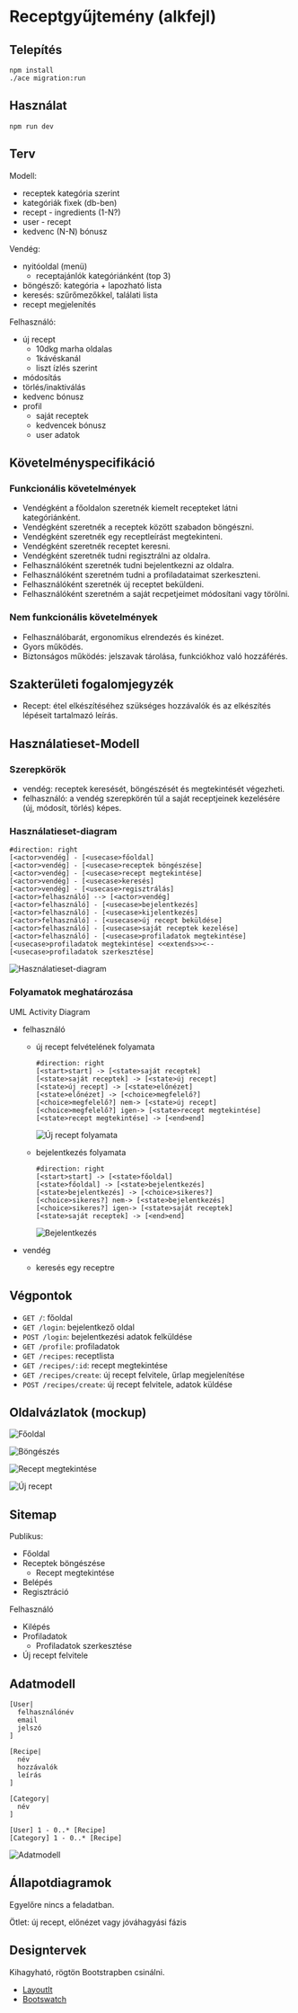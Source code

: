 # Receptgyűjtemény (alkfejl)

## Telepítés
```
npm install
./ace migration:run
```

## Használat
```
npm run dev
```

## Terv

Modell:

- receptek kategória szerint
- kategóriák fixek (db-ben)
- recept - ingredients (1-N?)
- user - recept
- kedvenc (N-N) bónusz

Vendég:

- nyitóoldal (menü)
  - receptajánlók kategóriánként (top 3)
- böngésző: kategória + lapozható lista
- keresés: szűrőmezőkkel, találati lista
- recept megjelenítés

Felhasználó:

- új recept
  - 10dkg marha oldalas
  - 1kávéskanál
  - liszt ízlés szerint
- módosítás
- törlés/inaktiválás
- kedvenc bónusz
- profil
  - saját receptek
  - kedvencek bónusz
  - user adatok



## Követelményspecifikáció

### Funkcionális követelmények

- Vendégként a főoldalon szeretnék kiemelt recepteket látni kategóriánként.
- Vendégként szeretnék a receptek között szabadon böngészni.
- Vendégként szeretnék egy receptleírást megtekinteni.
- Vendégként szeretnék receptet keresni.
- Vendégként szeretnék tudni regisztrálni az oldalra.
- Felhasználóként szeretnék tudni bejelentkezni az oldalra.
- Felhasználóként szeretném tudni a profiladataimat szerkeszteni.
- Felhasználóként szeretnék új receptet beküldeni.
- Felhasználóként szeretném a saját recpetjeimet módosítani vagy törölni.

### Nem funkcionális követelmények

- Felhasználóbarát, ergonomikus elrendezés és kinézet.
- Gyors működés.
- Biztonságos működés: jelszavak tárolása, funkciókhoz való hozzáférés.

## Szakterületi fogalomjegyzék

- Recept: étel elkészítéséhez szükséges hozzávalók és az elkészítés lépéseit tartalmazó leírás.

## Használatieset-Modell

### Szerepkörök

- vendég: receptek keresését, böngészését és megtekintését végezheti.
- felhasználó: a vendég szerepkörén túl a saját receptjeinek kezelésére (új, módosít, törlés) képes.

### Használatieset-diagram

```
#direction: right
[<actor>vendég] - [<usecase>főoldal]
[<actor>vendég] - [<usecase>receptek böngészése]
[<actor>vendég] - [<usecase>recept megtekintése]
[<actor>vendég] - [<usecase>keresés]
[<actor>vendég] - [<usecase>regisztrálás]
[<actor>felhasználó] --> [<actor>vendég]
[<actor>felhasználó] - [<usecase>bejelentkezés]
[<actor>felhasználó] - [<usecase>kijelentkezés]
[<actor>felhasználó] - [<usecase>új recept beküldése]
[<actor>felhasználó] - [<usecase>saját receptek kezelése]
[<actor>felhasználó] - [<usecase>profiladatok megtekintése]
[<usecase>profiladatok megtekintése] <<extends>><-- [<usecase>profiladatok szerkesztése]
```

![Használatieset-diagram](docs/use_case.png)

### Folyamatok meghatározása

UML Activity Diagram

- felhasználó
    + új recept felvételének folyamata

        ```
        #direction: right
        [<start>start] -> [<state>saját receptek]
        [<state>saját receptek] -> [<state>új recept]
        [<state>új recept] -> [<state>előnézet]
        [<state>előnézet] -> [<choice>megfelelő?]
        [<choice>megfelelő?] nem-> [<state>új recept]
        [<choice>megfelelő?] igen-> [<state>recept megtekintése]
        [<state>recept megtekintése] -> [<end>end]
        ```
    
        ![Új recept folyamata](docs/uj_recept_uml.png)

    + bejelentkezés folyamata

        ```
        #direction: right
        [<start>start] -> [<state>főoldal]
        [<state>főoldal] -> [<state>bejelentkezés]
        [<state>bejelentkezés] -> [<choice>sikeres?]
        [<choice>sikeres?] nem-> [<state>bejelentkezés]
        [<choice>sikeres?] igen-> [<state>saját receptek]
        [<state>saját receptek] -> [<end>end]
        ```

        ![Bejelentkezés](docs/bejelentkezes_uml.png)

- vendég
    + keresés egy receptre

## Végpontok

- `GET /`: főoldal
- `GET /login`: bejelentkező oldal
- `POST /login`: bejelentkezési adatok felküldése
- `GET /profile`: profiladatok
- `GET /recipes`: receptlista
- `GET /recipes/:id`: recept megtekintése
- `GET /recipes/create`: új recept felvitele, űrlap megjelenítése
- `POST /recipes/create`: új recept felvitele, adatok küldése

## Oldalvázlatok (mockup)

![Főoldal](docs/fooldal.png)

![Böngészés](docs/bongeszes.png)

![Recept megtekintése](docs/recept.png)

![Új recept](docs/uj_recept.png)


## Sitemap

Publikus:

- Főoldal
- Receptek böngészése
    + Recept megtekintése
- Belépés
- Regisztráció

Felhasználó

- Kilépés
- Profiladatok
    + Profiladatok szerkesztése
- Új recept felvitele

## Adatmodell

```
[User|
  felhasználónév
  email
  jelszó
]

[Recipe|
  név
  hozzávalók
  leírás
]

[Category|
  név
]

[User] 1 - 0..* [Recipe]
[Category] 1 - 0..* [Recipe]
```

![Adatmodell](docs/data_model.png)

## Állapotdiagramok

Egyelőre nincs a feladatban.

Ötlet: új recept, előnézet vagy jóváhagyási fázis

## Designtervek

Kihagyható, rögtön Bootstrapben csinálni.

- [LayoutIt](http://www.layoutit.com/build)
- [Bootswatch](http://bootswatch.com/)




